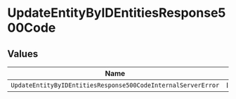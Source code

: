 # UpdateEntityByIDEntitiesResponse500Code


## Values

| Name                                                         | Value                                                        |
| ------------------------------------------------------------ | ------------------------------------------------------------ |
| `UpdateEntityByIDEntitiesResponse500CodeInternalServerError` | InternalServerError                                          |